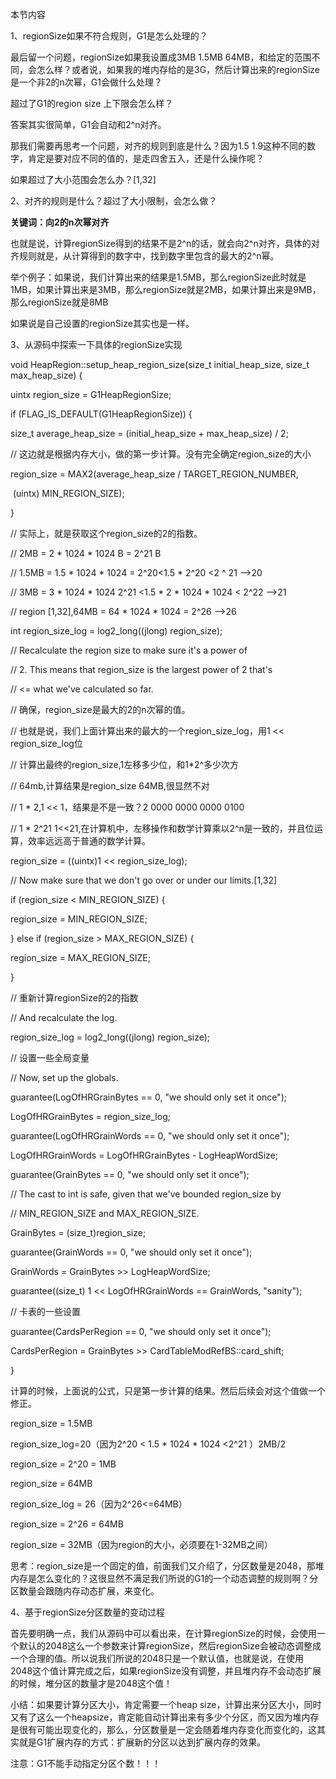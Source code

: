 本节内容

1、regionSize如果不符合规则，G1是怎么处理的？

最后留一个问题，regionSize如果我设置成3MB 1.5MB 64MB，和给定的范围不同，会怎么样？或者说，如果我的堆内存给的是3G，然后计算出来的regionSize是一个非2的n次幂，G1会做什么处理？

超过了G1的region size 上下限会怎么样？

答案其实很简单，G1会自动和2^n对齐。

那我们需要再思考一个问题，对齐的规则到底是什么？因为1.5 1.9这种不同的数字，肯定是要对应不同的值的，是走四舍五入，还是什么操作呢？

如果超过了大小范围会怎么办？[1,32]

 

2、对齐的规则是什么？超过了大小限制，会怎么做？

**关键词：向2****的n****次幂对齐**

也就是说，计算regionSize得到的结果不是2^n的话，就会向2^n对齐，具体的对齐规则就是，从计算得到的数字中，找到数字里包含的最大的2^n幂。

 

举个例子：如果说，我们计算出来的结果是1.5MB，那么regionSize此时就是1MB，如果计算出来是3MB，那么regionSize就是2MB，如果计算出来是9MB，那么regionSize就是8MB

如果说是自己设置的regionSize其实也是一样。

 

3、从源码中探索一下具体的regionSize实现

void HeapRegion::setup_heap_region_size(size_t initial_heap_size, size_t max_heap_size) {

 uintx region_size = G1HeapRegionSize;

 if (FLAG_IS_DEFAULT(G1HeapRegionSize)) {

  size_t average_heap_size = (initial_heap_size + max_heap_size) / 2;

 // 这边就是根据内存大小，做的第一步计算。没有完全确定region_size的大小

  region_size = MAX2(average_heap_size / TARGET_REGION_NUMBER,

​            (uintx) MIN_REGION_SIZE);

 }

 // 实际上，就是获取这个region_size的2的指数。

 // 2MB = 2 * 1024 * 1024 B = 2^21 B

 // 1.5MB = 1.5 * 1024 * 1024 = 2^20<1.5 * 2^20 <2 ^ 21 -->20

 // 3MB = 3 * 1024 * 1024  2^21 <1.5 * 2 * 1024 * 1024 < 2^22 -->21

 // region [1,32],64MB = 64 * 1024 * 1024 = 2^26  -->26

 int region_size_log = log2_long((jlong) region_size);

 // Recalculate the region size to make sure it's a power of

 // 2. This means that region_size is the largest power of 2 that's

 // <= what we've calculated so far.

 // 确保，region_size是最大的2的n次幂的值。

 // 也就是说，我们上面计算出来的最大的一个region_size_log，用1 << region_size_log位

 // 计算出最终的region_size,1左移多少位，和1*2^多少次方

 // 64mb,计算结果是region_size 64MB,很显然不对

 // 1 * 2,1 << 1，结果是不是一致？2  0000 0000 0000 0100

 // 1 * 2^21 1<<21,在计算机中，左移操作和数学计算乘以2^n是一致的，并且位运算，效率远远高于普通的数学计算。

 region_size = ((uintx)1 << region_size_log);

 

 // Now make sure that we don't go over or under our limits.[1,32]

 if (region_size < MIN_REGION_SIZE) {

  region_size = MIN_REGION_SIZE;

 } else if (region_size > MAX_REGION_SIZE) {

  region_size = MAX_REGION_SIZE;

 }

 

 // 重新计算regionSize的2的指数

 // And recalculate the log.

 region_size_log = log2_long((jlong) region_size);

 

 // 设置一些全局变量

 // Now, set up the globals.

 guarantee(LogOfHRGrainBytes == 0, "we should only set it once");

 LogOfHRGrainBytes = region_size_log;

 

 guarantee(LogOfHRGrainWords == 0, "we should only set it once");

 LogOfHRGrainWords = LogOfHRGrainBytes - LogHeapWordSize;

 

 guarantee(GrainBytes == 0, "we should only set it once");

 // The cast to int is safe, given that we've bounded region_size by

 // MIN_REGION_SIZE and MAX_REGION_SIZE.

 GrainBytes = (size_t)region_size;

 

 guarantee(GrainWords == 0, "we should only set it once");

 GrainWords = GrainBytes >> LogHeapWordSize;

 guarantee((size_t) 1 << LogOfHRGrainWords == GrainWords, "sanity");

 

 // 卡表的一些设置

 guarantee(CardsPerRegion == 0, "we should only set it once");

 CardsPerRegion = GrainBytes >> CardTableModRefBS::card_shift;

}

计算的时候，上面说的公式，只是第一步计算的结果。然后后续会对这个值做一个修正。

region_size = 1.5MB

region_size_log=20（因为2^20 < 1.5 * 1024 * 1024 <2^21 ）2MB/2

region_size = 2^20 = 1MB

 

region_size = 64MB

region_size_log = 26（因为2^26<=64MB）

region_size = 2^26 = 64MB

region_size = 32MB（因为region的大小，必须要在1-32MB之间）

 

思考：region_size是一个固定的值，前面我们又介绍了，分区数量是2048，那堆内存是怎么变化的？这很显然不满足我们所说的G1的一个动态调整的规则啊？分区数量会跟随内存动态扩展，来变化。

 

4、基于regionSize分区数量的变动过程

首先要明确一点，我们从源码中可以看出来，在计算regionSize的时候，会使用一个默认的2048这么一个参数来计算regionSize，然后regionSize会被动态调整成一个合理的值。所以说我们所说的2048只是一个默认值，也就是说，在使用2048这个值计算完成之后，如果regionSize没有调整，并且堆内存不会动态扩展的时候，堆分区的数量才是2048这个值！

 

小结：如果要计算分区大小，肯定需要一个heap size，计算出来分区大小，同时又有了这么一个heapsize，肯定能自动计算出来有多少个分区，而又因为堆内存是很有可能出现变化的，那么，分区数量是一定会随着堆内存变化而变化的，这其实就是G1扩展内存的方式：扩展新的分区以达到扩展内存的效果。

注意：G1不能手动指定分区个数！！！